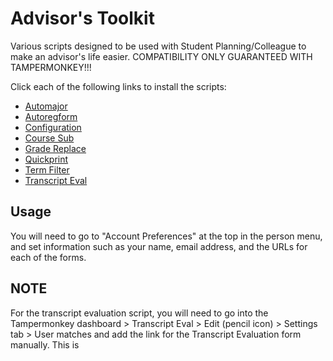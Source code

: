 # Advisor's Toolkit
Various scripts designed to be used with Student Planning/Colleague to make an advisor's life easier. COMPATIBILITY ONLY GUARANTEED WITH TAMPERMONKEY!!!

Click each of the following links to install the scripts:

- [Automajor](https://github.com/cabrito/advising-tools/raw/master/automajor.user.js)
- [Autoregform](https://github.com/cabrito/advising-tools/raw/master/autoregform.user.js)
- [Configuration](https://github.com/cabrito/advising-tools/raw/master/config.user.js)
- [Course Sub](https://github.com/cabrito/advising-tools/raw/master/coursesub.user.js)
- [Grade Replace](https://github.com/cabrito/advising-tools/raw/master/gradereplace.user.js)
- [Quickprint](https://github.com/cabrito/advising-tools/raw/master/quickprint.user.js)
- [Term Filter](https://github.com/cabrito/advising-tools/raw/master/termfilter.user.js)
- [Transcript Eval](https://github.com/cabrito/advising-tools/raw/master/transcripteval.user.js)

## Usage
You will need to go to "Account Preferences" at the top in the person menu, and set information such as your name, email address, and the URLs for each of the forms.

## NOTE
For the transcript evaluation script, you will need to go into the Tampermonkey dashboard > Transcript Eval > Edit (pencil icon) > Settings tab > User matches and add the link for the Transcript Evaluation form manually. This is
